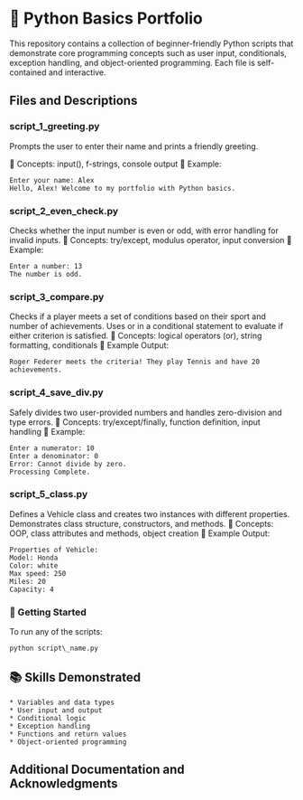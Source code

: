 # 🐍 Python Basics Portfolio

This repository contains a collection of beginner-friendly Python scripts that demonstrate core programming concepts such as user input, conditionals, exception handling, and object-oriented programming. Each file is self-contained and interactive.

## Files and Descriptions

### script\_1\_greeting.py

Prompts the user to enter their name and prints a friendly greeting.

📎 Concepts: input(), f-strings, console output
🧪 Example:

```
Enter your name: Alex
Hello, Alex! Welcome to my portfolio with Python basics.
```

### script\_2\_even\_check.py

Checks whether the input number is even or odd, with error handling for invalid inputs.
📎 Concepts: try/except, modulus operator, input conversion
🧪 Example:

```
Enter a number: 13
The number is odd.
```

### script_3_compare.py

Checks if a player meets a set of conditions based on their sport and number of achievements. Uses or in a conditional statement to evaluate if either criterion is satisfied.
📎 Concepts: logical operators (or), string formatting, conditionals
🧪 Example Output:

```
Roger Federer meets the criteria! They play Tennis and have 20 achievements.
```

### script\_4\_save\_div.py

Safely divides two user-provided numbers and handles zero-division and type errors.
📎 Concepts: try/except/finally, function definition, input handling
🧪 Example:

```
Enter a numerator: 10
Enter a denominator: 0
Error: Cannot divide by zero.
Processing Complete.
```

### script\_5\_class.py

Defines a Vehicle class and creates two instances with different properties. Demonstrates class structure, constructors, and methods.
📎 Concepts: OOP, class attributes and methods, object creation
🧪 Example Output:

```
Properties of Vehicle: 
Model: Honda
Color: white
Max speed: 250
Miles: 20
Capacity: 4
```

### 🚀 Getting Started

To run any of the scripts:

```
python script\_name.py
```

## 📚 Skills Demonstrated

```
* Variables and data types
* User input and output
* Conditional logic
* Exception handling
* Functions and return values
* Object-oriented programming
```

## Additional Documentation and Acknowledgments





